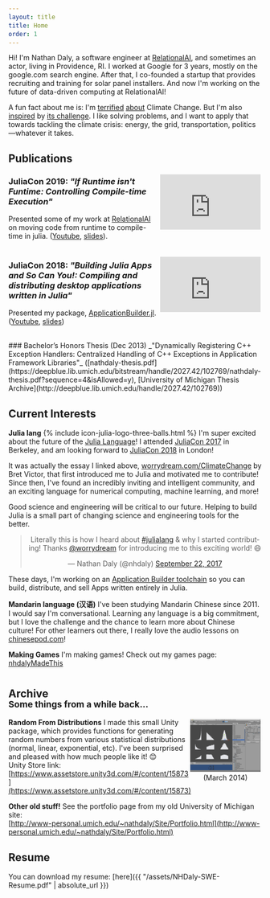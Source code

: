```yaml
---
layout: title
title: Home
order: 1
---
```


Hi! I'm Nathan Daly, a software engineer at
[RelationalAI](http://relational.ai), and sometimes an actor, living in
Providence, RI. I worked at Google for 3 years, mostly on the google.com search
engine. After that, I co-founded a startup that provides recruiting and
training for solar panel installers. And now I'm working on the future of
data-driven computing at RelationalAI!

A fun fact about me is: I'm [terrified](https://xkcd.com/1732/)
[about](https://en.wikipedia.org/wiki/IPCC_Fifth_Assessment_Report#Projections)
Climate Change. But I'm also [inspired](http://worrydream.com/ClimateChange) by
[its challenge](https://www.youtube.com/watch?v=MaebOLfdSd8).
I like solving problems, and I want to apply that towards
tackling the climate crisis: energy, the grid, transportation,
politics—whatever it takes.


<div class="seperator"> </div>


## Publications

<div style="float:right; padding:2px;">
<iframe width="200" height="110" src="https://www.youtube.com/embed/JCFej--XER0?start=181" frameborder="0" allow="accelerometer; autoplay; encrypted-media; gyroscope; picture-in-picture" allowfullscreen></iframe>
</div>

### JuliaCon 2019: _"If Runtime isn't Funtime: Controlling Compile-time Execution"_
Presented some of my work at [RelationalAI](http://relational.ai) on moving code from runtime to compile-time in julia. ([Youtube](https://www.youtube.com/watch?v=JCFej--XER0), [slides](https://github.com/NHDaly/juliaCon2019-If_Runtime_isn-t_Funtime-Slides)).
<br>  <!-- Eww, these <br>s are needed to prevent the youtube iframes from overlapping -->
<br>

<div style="float:right; padding:2px;">
<iframe width="200" height="110" src="https://www.youtube.com/embed/kSp6d3qSb3I" frameborder="0" allow="autoplay; encrypted-media" allowfullscreen></iframe>
</div>

### JuliaCon 2018: _"Building Julia Apps and So Can You!: Compiling and distributing desktop applications written in Julia"_
Presented my package, [ApplicationBuilder.jl](https://github.com/NHDaly/ApplicationBuilder.jl). ([Youtube](https://youtu.be/kSp6d3qSb3I?t=5m23s), [slides](https://github.com/NHDaly/juliaCon2018-ApplicationBuilder-Slides))

<br>
### Bachelor’s Honors Thesis (Dec 2013)
_"Dynamically Registering C++ Exception Handlers:
Centralized Handling of C++ Exceptions in Application Framework Libraries"_
([nathdaly-thesis.pdf](https://deepblue.lib.umich.edu/bitstream/handle/2027.42/102769/nathdaly-thesis.pdf?sequence=4&isAllowed=y), [University of Michigan Thesis Archive](http://deepblue.lib.umich.edu/handle/2027.42/102769))



## Current Interests
**Julia lang**  {% include icon-julia-logo-three-balls.html %} I'm super excited about the future of the [Julia Language](https://julialang.org)! I attended [JuliaCon 2017](http://juliacon.org/2017/) in Berkeley, and am looking forward to [JuliaCon 2018](http://juliacon.org/2018/) in London!

It was actually the essay I linked above,
[worrydream.com/ClimateChange](http://worrydream.com/ClimateChange) by Bret Victor,
that first introduced me to Julia and motivated me to contribute! Since then,
I've found an incredibly inviting and intelligent community, and an exciting
language for numerical computing, machine learning, and more!

Good science and engineering will be critical to our future. Helping to build
Julia is a small part of changing science and engineering tools for the better.

<blockquote class="twitter-tweet" align="center" width="500" data-lang="en"><p lang="en" dir="ltr">Literally this is how I heard about <a href="https://twitter.com/hashtag/julialang?src=hash&amp;ref_src=twsrc%5Etfw">#julialang</a> &amp; why I started contributing! Thanks <a href="https://twitter.com/worrydream?ref_src=twsrc%5Etfw">@worrydream</a> for introducing me to this exciting world! 😄</p>&mdash; Nathan Daly (@nhdaly) <a href="https://twitter.com/nhdaly/status/911362142569418753?ref_src=twsrc%5Etfw">September 22, 2017</a></blockquote>
<script async src="//platform.twitter.com/widgets.js" charset="utf-8"></script>

These days, I'm working on an [Application Builder toolchain](http://github.com/NHDaly/ApplicationBuilder.jl) so you can build, distribute, and sell Apps written entirely in Julia.

**Mandarin language (汉语)** I've been studying Mandarin Chinese since 2011.
I would say I'm conversational. Learning any language is a big commitment, but I
love the challenge and the chance to learn more about Chinese culture! For other
learners out there, I really love the audio lessons on [chinesepod.com](http://chinesepod.com)!

**Making Games** I'm making games! Check out my games page: [nhdalyMadeThis](/MadeThis.html)




<h2 style="line-height:15pt; padding-top: 10pt;">Archive
<br><small>Some things from a while back...</small></h2>

<div style="float:right; padding:2px;">
<a href="https://assetstore.unity.com/packages/tools/random-from-distributions-statistical-distributions-random-numbe-15873"><img
style="border: none; height: 105px; width: 140px;"
src="/assets/images/unity-random-from-distributions-screenshot.jpg"
alt="Random From Distributions Unity Package"></a>
<br><div style="text-align: center;">(March 2014)</div>
</div>

**Random From Distributions**  I made this small Unity package, which
provides functions for generating random numbers from various statistical
distributions (normal, linear, exponential, etc). I've been surprised and
pleased with how much people like it! 😊
<br>Unity Store link: [https://www.assetstore.unity3d.com/#/content/15873](https://www.assetstore.unity3d.com/#/content/15873)

**Other old stuff!** See the portfolio page from my old University of Michigan site:
<br>[http://www-personal.umich.edu/~nathdaly/Site/Portfolio.html](http://www-personal.umich.edu/~nathdaly/Site/Portfolio.html)


## Resume
You can download my resume: [here]({{ "/assets/NHDaly-SWE-Resume.pdf" | absolute_url }})

